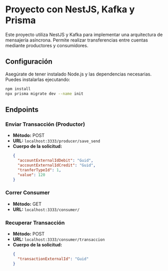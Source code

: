 # Proyecto con NestJS,  Kafka y Prisma

Este proyecto utiliza NestJS y Kafka para implementar una arquitectura de mensajería asíncrona. Permite realizar transferencias entre cuentas mediante productores y consumidores.


## Configuración

Asegúrate de tener instalado Node.js y las dependencias necesarias. Puedes instalarlas ejecutando:
```bash
npm install
npx prisma migrate dev --name init
```

## Endpoints

### Enviar Transacción (Productor)

- **Método:** POST
- **URL:** `localhost:3333/producer/save_send`
- **Cuerpo de la solicitud:**
  ```json
  {
    "accountExternalIdDebit": "Guid",
    "accountExternalIdCredit": "Guid",
    "tranferTypeId": 1,
    "value": 120
  }


### Correr Consumer 
- **Método:** GET
- **URL:** `localhost:3333/consumer/`


### Recuperar Transacción 

- **Método:** POST
- **URL:** `localhost:3333/consumer/transaccion`
- **Cuerpo de la solicitud:**
  ```json
  {
    "transactionExternalId": "Guid"
  }
